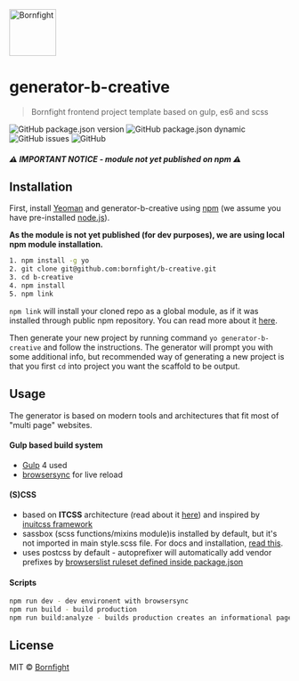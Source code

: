 <a href="http://www.bornfight.com">
<img width="84px" src="https://www.bornfight.com/wp-content/themes/bf/static/ui/BF-sign-dark.svg?" title="Bornfight" alt="Bornfight">
</a>

# generator-b-creative
> Bornfight frontend project template based on gulp, es6 and scss

![GitHub package.json version](https://img.shields.io/github/package-json/v/bornfight/b-creative?style=flat-square)
![GitHub package.json dynamic](https://img.shields.io/github/package-json/keywords/bornfight/b-creative?style=flat-square)
![GitHub issues](https://img.shields.io/github/issues/bornfight/b-creative?style=flat-square)
![GitHub](https://img.shields.io/github/license/bornfight/b-creative?style=flat-square)

##### ⚠ IMPORTANT NOTICE - module not yet published on npm ⚠

## Installation

First, install [Yeoman](http://yeoman.io) and generator-b-creative using [npm](https://www.npmjs.com/) (we assume you have pre-installed [node.js](https://nodejs.org/)).

**As the module is not yet published (for dev purposes), we are using local npm module installation.**

```bash
1. npm install -g yo
2. git clone git@github.com:bornfight/b-creative.git
3. cd b-creative 
4. npm install
5. npm link
```

`npm link` will install your cloned repo as a global module, as if it was installed through public npm repository. 
You can read more about it [here](https://yeoman.io/authoring/).

Then generate your new project by running command `yo generator-b-creative` and follow the instructions. 
The generator will prompt you with some additional info, but recommended way of generating a new project is that you first `cd` into project you want the scaffold to be output. 

## Usage

The generator is based on modern tools and architectures that fit most of "multi page" websites. 

#### Gulp based build system 
 - [Gulp](https://gulpjs.com/) 4 used
 - [browsersync](https://browsersync.io/) for live reload
     
#### (S)CSS
- based on **ITCSS** architecture (read about it [here](https://www.xfive.co/blog/itcss-scalable-maintainable-css-architecture/)) and inspired by [inuitcss framework](https://github.com/inuitcss/inuitcss)
- sassbox (scss functions/mixins module)is installed by default, but it's not imported in main style.scss file. For docs and installation, [read this](https://github.com/degordian/sassbox).
- uses postcss by default - autoprefixer will automatically add vendor prefixes by [browserslist ruleset defined inside package.json](https://github.com/postcss/autoprefixer#browsers)

   
#### Scripts
```bash
npm run dev - dev environent with browsersync
npm run build - build production
npm run build:analyze - builds production creates an informational page about your js bundles
```

## License

MIT © [Bornfight](https://www.bornfight.com)
